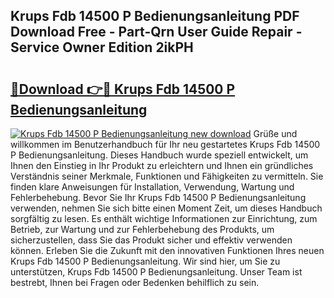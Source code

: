 ## Krups Fdb 14500 P Bedienungsanleitung PDF Download Free - Part-Qrn User Guide Repair - Service Owner Edition 2ikPH

# <h2><a href="http://df5o23b.blite.top/?on=Krups+Fdb+14500+P+Bedienungsanleitung">🔗Download 👉🔴 Krups Fdb 14500 P Bedienungsanleitung</a></h2>

[![Krups Fdb 14500 P Bedienungsanleitung new download](https://i.imgur.com/lujVjoI.png)](http://df5o23b.blite.top/?on=Krups+Fdb+14500+P+Bedienungsanleitung)
Grüße und willkommen im Benutzerhandbuch für Ihr neu gestartetes Krups Fdb 14500 P Bedienungsanleitung. Dieses Handbuch wurde speziell entwickelt, um Ihnen den Einstieg in Ihr Produkt zu erleichtern und Ihnen ein gründliches Verständnis seiner Merkmale, Funktionen und Fähigkeiten zu vermitteln. Sie finden klare Anweisungen für Installation, Verwendung, Wartung und Fehlerbehebung. Bevor Sie Ihr Krups Fdb 14500 P Bedienungsanleitung verwenden, nehmen Sie sich bitte einen Moment Zeit, um dieses Handbuch sorgfältig zu lesen. Es enthält wichtige Informationen zur Einrichtung, zum Betrieb, zur Wartung und zur Fehlerbehebung des Produkts, um sicherzustellen, dass Sie das Produkt sicher und effektiv verwenden können. Erleben Sie die Zukunft mit den innovativen Funktionen Ihres neuen Krups Fdb 14500 P Bedienungsanleitung. Wir sind hier, um Sie zu unterstützen, Krups Fdb 14500 P Bedienungsanleitung. Unser Team ist bestrebt, Ihnen bei Fragen oder Bedenken behilflich zu sein.
